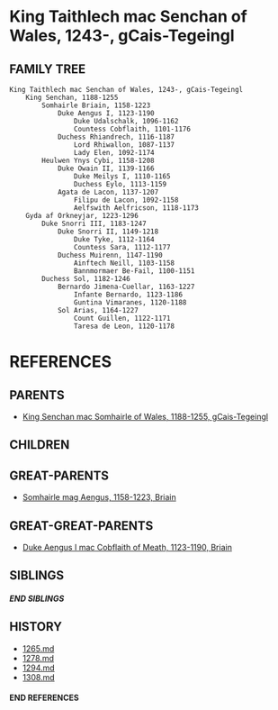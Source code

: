 # King Taithlech mac Senchan of Wales, 1243-, gCais-Tegeingl

## FAMILY TREE

```
King Taithlech mac Senchan of Wales, 1243-, gCais-Tegeingl
    King Senchan, 1188-1255
        Somhairle Briain, 1158-1223
            Duke Aengus I, 1123-1190
                Duke Udalschalk, 1096-1162
                Countess Cobflaith, 1101-1176
            Duchess Rhiandrech, 1116-1187
                Lord Rhiwallon, 1087-1137
                Lady Elen, 1092-1174
        Heulwen Ynys Cybi, 1158-1208
            Duke Owain II, 1139-1166
                Duke Meilys I, 1110-1165
                Duchess Eylo, 1113-1159
            Agata de Lacon, 1137-1207
                Filipu de Lacon, 1092-1158
                Aelfswith Aelfricson, 1118-1173
    Gyda af Orkneyjar, 1223-1296
        Duke Snorri III, 1183-1247
            Duke Snorri II, 1149-1218
                Duke Tyke, 1112-1164
                Countess Sara, 1112-1177
            Duchess Muirenn, 1147-1190
                Ainftech Neill, 1103-1158
                Bannmormaer Be-Fail, 1100-1151
        Duchess Sol, 1182-1246
            Bernardo Jimena-Cuellar, 1163-1227    
                Infante Bernardo, 1123-1186
                Guntina Vimaranes, 1120-1188
            Sol Arias, 1164-1227
                Count Guillen, 1122-1171
                Taresa de Leon, 1120-1178
```


# REFERENCES

## PARENTS 
* [King Senchan mac Somhairle of Wales, 1188-1255, gCais-Tegeingl](senchan_mac_somhairle_1188.md)

## CHILDREN 


## GREAT-PARENTS 
* [Somhairle mag Aengus, 1158-1223, Briain](somhairle_mag_aengus_1158.md)


## GREAT-GREAT-PARENTS 
* [Duke Aengus I mac Cobflaith of Meath, 1123-1190, Briain](aengus_i_mac_cobflaith_1123.md)

## SIBLINGS

##### END SIBLINGS  
## HISTORY
* [1265.md](../h/1265.md)
* [1278.md](../h/1278.md)
* [1294.md](../h/1294.md)
* [1308.md](../h/1308.md)

#### END REFERENCES
